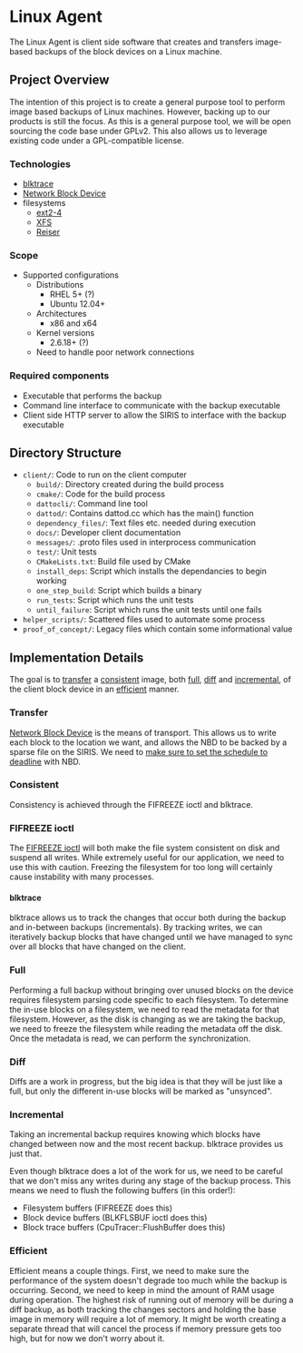 # Linux Agent
The Linux Agent is client side software that creates and transfers image-based
backups of the block devices on a Linux machine. 

## Project Overview
The intention of this project is to create a general purpose tool to perform
image based backups of Linux machines. However, backing up to our products is
still the focus.  As this is a general purpose tool, we will be open sourcing
the code base under GPLv2. This also allows us to leverage existing code under
a GPL-compatible license.

### Technologies

* [blktrace](http://www.cse.unsw.edu.au/~aaronc/iosched/doc/blktrace.html)
* [Network Block Device](http://nbd.sourceforge.net/)
* filesystems
	* [ext2-4](http://en.wikipedia.org/wiki/Extended_file_system)
	* [XFS](http://en.wikipedia.org/wiki/XFS)
	* [Reiser](http://en.wikipedia.org/wiki/ReiserFS)

### Scope

* Supported configurations
	* Distributions
		* RHEL 5+ (?)
		* Ubuntu 12.04+
	* Architectures
		* x86 and x64
	* Kernel versions
		* 2.6.18+ (?)
	* Need to handle poor network connections

### Required components
* Executable that performs the backup
* Command line interface to communicate with the backup executable
* Client side HTTP server to allow the SIRIS to interface with the backup
  executable

## Directory Structure

* `client/`: Code to run on the client computer
    * `build/`: Directory created during the build process
    * `cmake/`: Code for the build process
    * `dattocli/`: Command line tool
    * `dattod/`: Contains dattod.cc which has the main() function
    * `dependency_files/`: Text files etc. needed during execution
    * `docs/`: Developer client documentation
    * `messages/`: .proto files used in interprocess communication
    * `test/`: Unit tests
    * `CMakeLists.txt`: Build file used by CMake
    * `install_deps`: Script which installs the dependancies to begin working
    * `one_step_build`: Script which builds a binary
    * `run_tests`: Script which runs the unit tests
    * `until_failure`: Script which runs the unit tests until one fails
* `helper_scripts/`: Scattered files used to automate some process
* `proof_of_concept/`: Legacy files which contain some informational value

## Implementation Details

The goal is to [transfer](#transfer) a [consistent](#consistent) image, both
[full](#full), [diff](#diff) and [incremental](#incremental), of the client
block device in an [efficient](#efficient) manner.

### Transfer

[Network Block Device](http://nbd.sourceforge.net/) is the means of transport.
This allows us to write each block to the location we want, and allows the NBD
to be backed by a sparse file on the SIRIS. We need to [make sure to set the
schedule to deadline](http://bugs.debian.org/cgi-bin/bugreport.cgi?bug=447638)
with NBD.

### Consistent
Consistency is achieved through the FIFREEZE ioctl and blktrace.

### FIFREEZE ioctl

The [FIFREEZE ioctl](http://goo.gl/4Qmdqg) will both make the file system
consistent on disk and suspend all writes. While extremely useful for our
application, we need to use this with caution. Freezing the filesystem for too
long will certainly cause instability with many processes.

#### blktrace
blktrace allows us to track the changes that occur both during the backup and
in-between backups (incrementals). By tracking writes, we can iteratively
backup blocks that have changed until we have managed to sync over all blocks
that have changed on the client.

### Full

Performing a full backup without bringing over unused blocks on the device
requires filesystem parsing code specific to each filesystem. To determine the
in-use blocks on a filesystem, we need to read the metadata for that
filesystem. However, as the disk is changing as we are taking the backup, we
need to freeze the filesystem while reading the metadata off the disk. Once the
metadata is read, we can perform the synchronization.


### Diff

Diffs are a work in progress, but the big idea is that they will be just like a
full, but only the different in-use blocks will be marked as "unsynced".

### Incremental

Taking an incremental backup requires knowing which blocks have changed between
now and the most recent backup. blktrace provides us just that.

Even though blktrace does a lot of the work for us, we need to be careful that
we don't miss any writes during any stage of the backup process. This means we
need to flush the following buffers (in this order!):

* Filesystem buffers (FIFREEZE does this)
* Block device buffers (BLKFLSBUF ioctl does this)
* Block trace buffers (CpuTracer::FlushBuffer does this)

### Efficient

Efficient means a couple things. First, we need to make sure the performance of
the system doesn't degrade too much while the backup is occurring. Second, we
need to keep in mind the amount of RAM usage during operation. The highest risk
of running out of memory will be during a diff backup, as both tracking the
changes sectors and holding the base image in memory will require a lot of
memory. It might be worth creating a separate thread that will cancel the
process if memory pressure gets too high, but for now we don't worry about it.
